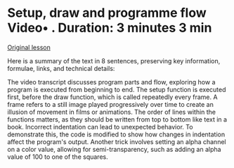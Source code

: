 # Setup, draw and programme flow Video• . Duration: 3 minutes 3 min

[Original lesson](https://www.coursera.org/learn/uol-introduction-to-programming-1/lecture/G9VO3/setup-draw-and-programme-flow)

Here is a summary of the text in 8 sentences, preserving key information, formulae, links, and technical details:

The video transcript discusses program parts and flow, exploring how a program is executed from beginning to end. The setup function is executed first, before the draw function, which is called repeatedly every frame. A frame refers to a still image played progressively over time to create an illusion of movement in films or animations. The order of lines within the functions matters, as they should be written from top to bottom like text in a book. Incorrect indentation can lead to unexpected behavior. To demonstrate this, the code is modified to show how changes in indentation affect the program's output. Another trick involves setting an alpha channel on a color value, allowing for semi-transparency, such as adding an alpha value of 100 to one of the squares.

